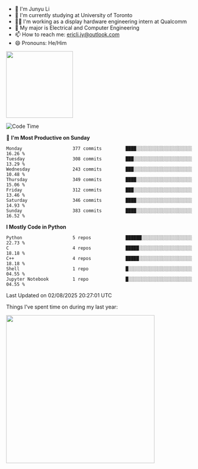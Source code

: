 ### 
- 👨 I'm Junyu Li
- 📖 I'm currently studying at University of Toronto
- 🧑‍💻 I'm working as a display hardware engineering intern at Qualcomm
- 🌱 My major is Electrical and Computer Engineering
- 📫 How to reach me: ericli.jy@outlook.com
- 😄 Pronouns: He/Him

<p align="left">  
  <img height="180em" src="https://github-readme-stats-sigma-five-48.vercel.app/api?username=ericjyli&theme=tokyonight&show_icons=true&count_private=true&include_orgs=true" />
<!--  <img height="180em" src="https://github-readme-stats-sigma-five-48.vercel.app/api/top-langs/?username=ericjyli&theme=tokyonight&count_private=true&include_orgs=true&include_orgs=true&layout=compact" /> -->
</p>

<!--START_SECTION:waka-->
![Code Time](http://img.shields.io/badge/Code%20Time-507%20hrs%2040%20mins-blue)

📅 **I'm Most Productive on Sunday** 

```text
Monday                   377 commits         ████░░░░░░░░░░░░░░░░░░░░░   16.26 % 
Tuesday                  308 commits         ███░░░░░░░░░░░░░░░░░░░░░░   13.29 % 
Wednesday                243 commits         ███░░░░░░░░░░░░░░░░░░░░░░   10.48 % 
Thursday                 349 commits         ████░░░░░░░░░░░░░░░░░░░░░   15.06 % 
Friday                   312 commits         ███░░░░░░░░░░░░░░░░░░░░░░   13.46 % 
Saturday                 346 commits         ████░░░░░░░░░░░░░░░░░░░░░   14.93 % 
Sunday                   383 commits         ████░░░░░░░░░░░░░░░░░░░░░   16.52 % 
```


**I Mostly Code in Python** 

```text
Python                   5 repos             ██████░░░░░░░░░░░░░░░░░░░   22.73 % 
C                        4 repos             █████░░░░░░░░░░░░░░░░░░░░   18.18 % 
C++                      4 repos             █████░░░░░░░░░░░░░░░░░░░░   18.18 % 
Shell                    1 repo              █░░░░░░░░░░░░░░░░░░░░░░░░   04.55 % 
Jupyter Notebook         1 repo              █░░░░░░░░░░░░░░░░░░░░░░░░   04.55 % 
```




 Last Updated on 02/08/2025 20:27:01 UTC
<!--END_SECTION:waka-->

<p> Things I've spent time on during my last year: </p>
<img height="400em" src="https://github-readme-stats-git-master-ericjyli.vercel.app/api/wakatime?username=ericjyli&layout=compact&theme=tokyonight" />

<!--
Here are some ideas to get you started:

- 🔭 I’m currently working on ...
- 🌱 I’m currently learning ...
- 👯 I’m looking to collaborate on ...
- 🤔 I’m looking for help with ...
- 💬 Ask me about ...
- 📫 How to reach me: ...
- 😄 Pronouns: ...
- ⚡ Fun fact: ...
-->
